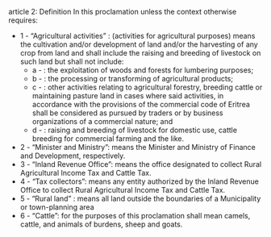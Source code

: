article 2: Definition
In this proclamation unless the context otherwise requires:
<ul>
			<li>1 - “Agricultural activities” : (activities for agricultural purposes) means the cultivation and&#x2F;or development of land and&#x2F;or the harvesting of any crop from land and shall include the raising and breeding of livestock on such land but shall not include:<ul>
						<li>a - : the exploitation of woods and forests for lumbering purposes;<ul>
						</ul></li>						<li>b - : the processing or transforming of agricultural products; <ul>
						</ul></li>						<li>c - : other activities relating to agricultural forestry, breeding cattle or maintaining pasture land in cases where said activities, in accordance with the provisions of the commercial code of Eritrea shall be considered as pursued by traders or by business organizations of a commercial nature; and <ul>
						</ul></li>						<li>d - : raising and breeding of livestock for domestic use, cattle breeding for commercial farming and the like. <ul>
						</ul></li>			</ul></li>			<li>2 - “Minister and Ministry”: means the Minister and Ministry of Finance and Development, respectively.<ul>
			</ul></li>			<li>3 - “Inland Revenue Office”: means the office designated to collect Rural Agricultural Income Tax and Cattle Tax. <ul>
			</ul></li>			<li>4 - “Tax collectors”: means any entity authorized by the Inland Revenue Office to collect Rural Agricultural Income Tax and Cattle Tax.<ul>
			</ul></li>			<li>5 - “Rural land” : means all land outside the boundaries of a Municipality or town-planning area<ul>
			</ul></li>			<li>6 - “Cattle”: for the purposes of this proclamation shall mean camels, cattle, and animals of burdens, sheep and goats.<ul>
			</ul></li></ul>